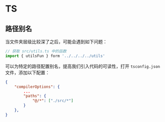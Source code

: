 # TS

## 路径别名

当文件夹层级比较深了之后，可能会遇到如下问题：

```ts
// 获取 src/utils.ts 中的函数
import { utilsFun } form '../../../../utils'
```

可以为特定的路径配置别名，提高我们引入代码的可读性，打开 `tsconfig.json` 文件，添加以下配置：

```json
{
    "compilerOptions": {
        ...
        "paths": {
            "@/*": ["./src/*"]
        }
    },
}
```